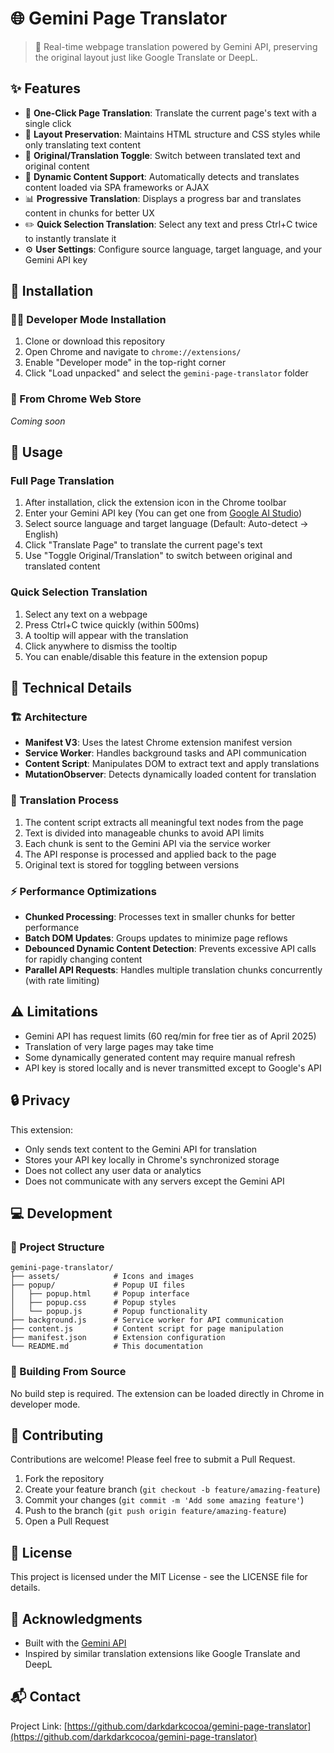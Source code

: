 # 🌐 Gemini Page Translator

> 🚀 Real-time webpage translation powered by Gemini API, preserving the original layout just like Google Translate or DeepL.

## ✨ Features

- 🔄 **One-Click Page Translation**: Translate the current page's text with a single click
- 🎨 **Layout Preservation**: Maintains HTML structure and CSS styles while only translating text content
- 🔄 **Original/Translation Toggle**: Switch between translated text and original content
- 📱 **Dynamic Content Support**: Automatically detects and translates content loaded via SPA frameworks or AJAX
- 📊 **Progressive Translation**: Displays a progress bar and translates content in chunks for better UX
- ✏️ **Quick Selection Translation**: Select any text and press Ctrl+C twice to instantly translate it
- ⚙️ **User Settings**: Configure source language, target language, and your Gemini API key

## 🚀 Installation

### 👨‍💻 Developer Mode Installation

1. Clone or download this repository
2. Open Chrome and navigate to `chrome://extensions/`
3. Enable "Developer mode" in the top-right corner
4. Click "Load unpacked" and select the `gemini-page-translator` folder

### 🛒 From Chrome Web Store

*Coming soon*

## 📖 Usage

### Full Page Translation
1. After installation, click the extension icon in the Chrome toolbar
2. Enter your Gemini API key (You can get one from [Google AI Studio](https://makersuite.google.com/app/apikey))
3. Select source language and target language (Default: Auto-detect → English)
4. Click "Translate Page" to translate the current page's text
5. Use "Toggle Original/Translation" to switch between original and translated content

### Quick Selection Translation
1. Select any text on a webpage
2. Press Ctrl+C twice quickly (within 500ms)
3. A tooltip will appear with the translation
4. Click anywhere to dismiss the tooltip
5. You can enable/disable this feature in the extension popup

## 🔧 Technical Details

### 🏗️ Architecture

- **Manifest V3**: Uses the latest Chrome extension manifest version
- **Service Worker**: Handles background tasks and API communication
- **Content Script**: Manipulates DOM to extract text and apply translations
- **MutationObserver**: Detects dynamically loaded content for translation

### 🔄 Translation Process

1. The content script extracts all meaningful text nodes from the page
2. Text is divided into manageable chunks to avoid API limits
3. Each chunk is sent to the Gemini API via the service worker
4. The API response is processed and applied back to the page
5. Original text is stored for toggling between versions

### ⚡ Performance Optimizations

- **Chunked Processing**: Processes text in smaller chunks for better performance
- **Batch DOM Updates**: Groups updates to minimize page reflows
- **Debounced Dynamic Content Detection**: Prevents excessive API calls for rapidly changing content
- **Parallel API Requests**: Handles multiple translation chunks concurrently (with rate limiting)

## ⚠️ Limitations

- Gemini API has request limits (60 req/min for free tier as of April 2025)
- Translation of very large pages may take time
- Some dynamically generated content may require manual refresh
- API key is stored locally and is never transmitted except to Google's API

## 🔒 Privacy

This extension:
- Only sends text content to the Gemini API for translation
- Stores your API key locally in Chrome's synchronized storage
- Does not collect any user data or analytics
- Does not communicate with any servers except the Gemini API

## 💻 Development

### 📁 Project Structure

```
gemini-page-translator/
├── assets/            # Icons and images
├── popup/             # Popup UI files
│   ├── popup.html     # Popup interface
│   ├── popup.css      # Popup styles
│   └── popup.js       # Popup functionality
├── background.js      # Service worker for API communication
├── content.js         # Content script for page manipulation
├── manifest.json      # Extension configuration
└── README.md          # This documentation
```

### 🔨 Building From Source

No build step is required. The extension can be loaded directly in Chrome in developer mode.

## 👥 Contributing

Contributions are welcome! Please feel free to submit a Pull Request.

1. Fork the repository
2. Create your feature branch (`git checkout -b feature/amazing-feature`)
3. Commit your changes (`git commit -m 'Add some amazing feature'`)
4. Push to the branch (`git push origin feature/amazing-feature`)
5. Open a Pull Request

## 📄 License

This project is licensed under the MIT License - see the LICENSE file for details.

## 🙏 Acknowledgments

- Built with the [Gemini API](https://ai.google.dev/)
- Inspired by similar translation extensions like Google Translate and DeepL

## 📬 Contact

Project Link: [https://github.com/darkdarkcocoa/gemini-page-translator](https://github.com/darkdarkcocoa/gemini-page-translator)